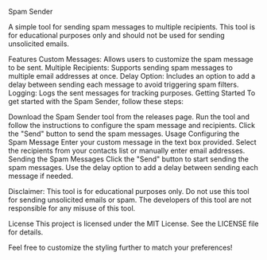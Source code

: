 


Spam Sender

A simple tool for sending spam messages to multiple recipients. This tool is for educational purposes only and should not be used for sending unsolicited emails.

Features
Custom Messages: Allows users to customize the spam message to be sent.
Multiple Recipients: Supports sending spam messages to multiple email addresses at once.
Delay Option: Includes an option to add a delay between sending each message to avoid triggering spam filters.
Logging: Logs the sent messages for tracking purposes.
Getting Started
To get started with the Spam Sender, follow these steps:

Download the Spam Sender tool from the releases page.
Run the tool and follow the instructions to configure the spam message and recipients.
Click the "Send" button to send the spam messages.
Usage
Configuring the Spam Message
Enter your custom message in the text box provided.
Select the recipients from your contacts list or manually enter email addresses.
Sending the Spam Messages
Click the "Send" button to start sending the spam messages.
Use the delay option to add a delay between sending each message if needed.

Disclaimer:
This tool is for educational purposes only. Do not use this tool for sending unsolicited emails or spam. The developers of this tool are not responsible for any misuse of this tool.

License
This project is licensed under the MIT License. See the LICENSE file for details.

Feel free to customize the styling further to match your preferences!





